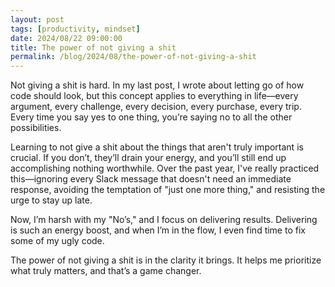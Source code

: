 ```yaml
---
layout: post
tags: [productivity, mindset]
date: 2024/08/22 09:00:00
title: The power of not giving a shit
permalink: /blog/2024/08/the-power-of-not-giving-a-shit
---
```


Not giving a shit is hard. In my last post, I wrote about letting go of how code should look, but this concept applies to everything in life—every argument, every challenge, every decision, every purchase, every trip. Every time you say yes to one thing, you’re saying no to all the other possibilities. 

Learning to not give a shit about the things that aren't truly important is crucial. If you don’t, they’ll drain your energy, and you’ll still end up accomplishing nothing worthwhile. Over the past year, I've really practiced this—ignoring every Slack message that doesn't need an immediate response, avoiding the temptation of "just one more thing," and resisting the urge to stay up late. 

Now, I’m harsh with my "No’s," and I focus on delivering results. Delivering is such an energy boost, and when I’m in the flow, I even find time to fix some of my ugly code. 

The power of not giving a shit is in the clarity it brings. It helps me prioritize what truly matters, and that’s a game changer.
